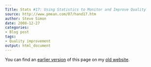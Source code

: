 ```yaml
---
Title: Stats #17: Using Statistics to Monitor and Improve Quality
source: http://www.pmean.com/07/hand17.htm
author: Steve Simon
date: 2000-12-27
categories:
- Blog post
tags:
- Quality improvement
output: html_document
---
```



You can find an [earlier version][sim1] of this page on my [old website][sim2].

[sim1]: http://www.pmean.com/07/hand17.htm
[sim2]: http://www.pmean.com
